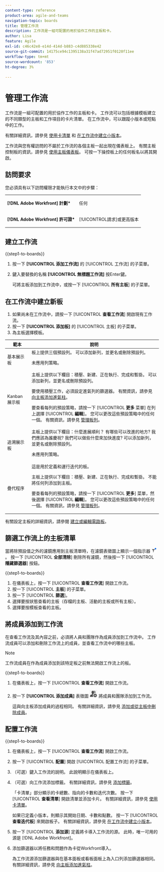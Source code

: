 ```yaml
---
content-type: reference
product-area: agile-and-teams
navigation-topic: boards
title: 管理工作流
description: 工作流是一組可配置的用於協作工作的主板和卡。
author: Lisa
feature: Agile
exl-id: c46c42e8-e14d-414d-b883-c4d885338e42
source-git-commit: 14175ce94c1395138a31f47ad72951f0120f11ee
workflow-type: tm+mt
source-wordcount: '853'
ht-degree: 3%

---
```


# 管理工作流

工作流是一組可配置的用於協作工作的主板和卡。 工作流可以包括根據模板建立的不同類型的主板和工作項目的卡片清單。 在工作流中，可以跟蹤小版本或短點中的工作。

有關詳細資訊，請參見 [使用卡清單](/help/quicksilver/agile/use-boards-agile-planning-tools/use-card-list.md) 和 [在工作流中建立小版本](/help/quicksilver/agile/use-boards-agile-planning-tools/create-an-iteration-in-workstream.md)。

工作流與您有權訪問的不屬於工作流的各個主板一起出現在儀表板上。 有關主板控制板的資訊，請參見 [使用主板儀表板](/help/quicksilver/agile/get-started-with-boards/use-boards-page.md)。 可按一下操控板上的任何板名以將其開啟。

## 訪問要求

您必須具有以下訪問權限才能執行本文中的步驟：

<table style="table-layout:auto"> 
 <col> 
 </col> 
 <col> 
 </col> 
 <tbody> 
  <tr> 
   <td role="rowheader"><strong>[!DNL Adobe Workfront] 計劃*</strong></td> 
   <td> <p>任何</p> </td> 
  </tr> 
  <tr> 
   <td role="rowheader"><strong>[!DNL Adobe Workfront] 許可證*</strong></td> 
   <td> <p>[!UICONTROL請求]或更高版本</p> </td> 
  </tr> 
 </tbody> 
</table>

## 建立工作流

{{step1-to-boards}}

1. 按一下 **[!UICONTROL 添加工作流]** 的 [!UICONTROL 工作流] 的子菜單。
1. 鍵入要替換的名稱 **[!UICONTROL 無標題工作流]** 按Enter鍵。

   可將主板添加到工作流中，或按一下 [!UICONTROL **所有主板**] 的子菜單。

## 在工作流中建立新板

1. 如果尚未在工作流中，請按一下 [!UICONTROL **查看工作流**] 開啟現有工作流。
1. 按一下 **[!UICONTROL 添加板]** 的 [!UICONTROL 主板] 的子菜單。
1. 為主板選擇模板。

| 範本 | 說明 |
|---------|----------|
| 基本展示板 | 板上提供三個預設列。 可以添加新列，並更名或刪除預設列。 <p>未應用列策略。 |
| Kanban 展示板 | 主板上提供以下欄目：積壓、新建、正在執行、完成和暫掛。 可以添加新列，並更名或刪除預設列。<p>要使用積壓工作，必須設定進氣列的篩選器。 有關資訊，請參見 [向主板添加進氣柱](/help/quicksilver/agile/use-boards-agile-planning-tools/add-intake-column-to-board.md)。 <p>要查看每列的預設策略，請按一下 [!UICONTROL **更多** 菜單] 在列上選擇 [!UICONTROL **編輯**]。 您可以更改這些預設策略中的任何一個。 有關資訊，請參見 [管理板列](/help/quicksilver/agile/get-started-with-boards/manage-board-columns.md)。 |
| 追溯展示板 | 主板上提供以下欄目：什麼進展順利？ 有哪些可以改進的地方? 我們應該為誰慶祝? 我們可以做些什麼來加快進度? 可以添加新列，並更名或刪除預設列。 <p>未應用列策略。 |
| 疊代程序 | 這是用於定義和運行迭代的板。 <p>主板上提供以下欄目：積壓、新建、正在執行、完成和暫掛。 不能將任何列添加到主板。 <p>要查看每列的預設策略，請按一下 [!UICONTROL **更多**] 菜單，然後選擇 [!UICONTROL **編輯**]。 您可以更改這些預設策略中的任何一個。 有關資訊，請參見 [管理板列](/help/quicksilver/agile/get-started-with-boards/manage-board-columns.md)。 |

有關設定主板的詳細資訊，請參閱 [建立或編輯電路板](/help/quicksilver/agile/get-started-with-boards/create-edit-board.md)。

## 篩選工作流上的主板清單

當將除預設值之外的濾鏡應用到主板清單時，在濾鏡表徵圖上顯示一個指示器 ![已應用篩選器](assets/boards-filterapplied-30x30.png)。 按一下 [!UICONTROL **全部清除**] 刪除所有濾鏡，然後按一下 [!UICONTROL **隱藏篩選器**] 按鈕。

{{step1-to-boards}}

1. 在儀表板上，按一下 [!UICONTROL **查看工作流**] 開啟工作流。
1. 按一下 [!UICONTROL **主板**] 的子菜單。
1. 按一下 [!UICONTROL **篩選**]。
1. 選擇要按狀態查看的主板（存檔的主板、活動的主板或所有主板）。
1. 選擇要按模板查看的主板。

## 將成員添加到工作流

在查看工作流及其內容之前，必須將人員和團隊作為成員添加到工作流中。 工作流成員可以添加和刪除工作流上的成員，並查看工作流中的哪些主板。

>[!NOTE]
>
>工作流成員在作為成員添加到該特定板之前無法開啟工作流上的板。

{{step1-to-boards}}

1. 在儀表板上，按一下 [!UICONTROL **查看工作流**] 開啟工作流。
1. 按一下 **[!UICONTROL 添加成員]** 表徵圖 ![添加成員](assets/boards-addmember-spectrum-25x25.png) 將成員和團隊添加到工作流。

   這與向主板添加成員的過程相同。 有關詳細資訊，請參見 [添加或從主板中刪除成員](/help/quicksilver/agile/get-started-with-boards/add-members-to-board.md)。

## 配置工作流

{{step1-to-boards}}

1. 在儀表板上，按一下 [!UICONTROL **查看工作流**] 開啟工作流。
1. 按一下 [!UICONTROL **配置**] 開啟 [!UICONTROL 配置工作流] 的子菜單。
1. （可選）鍵入工作流的說明。 此說明顯示在儀表板上。
1. （可選）向工作流添加標籤。 有關詳細資訊，請參見 [添加標籤](/help/quicksilver/agile/get-started-with-boards/add-tags.md)。

   「卡清單」部分顯示的卡總數、指向的卡數和迭代次數。 按一下 [!UICONTROL **查看清單**] 開啟清單並添加卡片。 有關詳細資訊，請參見 [使用卡清單](/help/quicksilver/agile/use-boards-agile-planning-tools/use-card-list.md)。

   如果已定義小版本，則顯示其開始日期、卡數和點數。 按一下 [!UICONTROL **查看迭代板**] 來開啟板子。 有關詳細資訊，請參見 [在工作流中建立小版本](/help/quicksilver/agile/use-boards-agile-planning-tools/create-an-iteration-in-workstream.md)。

1. 按一下 [!UICONTROL **添加源**] 定義將卡導入工作流的源。 此時，唯一可用的源是 [!DNL Adobe Workfront]。
1. 添加篩選器以將任務和問題作為卡從Workfront導入。

   為工作流源添加篩選器與在基本面板或看板面板上為入口列添加篩選器相同。 有關詳細資訊，請參見 [向主板添加進氣柱](/help/quicksilver/agile/use-boards-agile-planning-tools/add-intake-column-to-board.md)。
